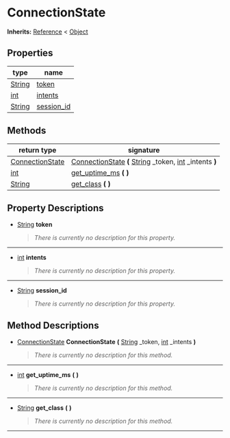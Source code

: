   
# ConnectionState
  
**Inherits:** [Reference](https://docs.godotengine.org/en/3.5/classes/class_reference.html) < [Object](https://docs.godotengine.org/en/3.5/classes/class_object.html)  
  
  
## Properties
  
| type                                                                    | name                                |
|-------------------------------------------------------------------------|-------------------------------------|
| [String](https://docs.godotengine.org/en/3.5/classes/class_string.html) | [token](#property-token)            |
| [int](https://docs.godotengine.org/en/3.5/classes/class_int.html)       | [intents](#property-intents)        |
| [String](https://docs.godotengine.org/en/3.5/classes/class_string.html) | [session\_id](#property-session-id) |  
  
## Methods
  
| return type                                                             | signature                                                                                                                                                                                                           |
|-------------------------------------------------------------------------|---------------------------------------------------------------------------------------------------------------------------------------------------------------------------------------------------------------------|
| [ConnectionState](./class_connectionstate.md)                           | [ConnectionState](#method-ConnectionState) **(** [String](https://docs.godotengine.org/en/3.5/classes/class_string.html) \_token, [int](https://docs.godotengine.org/en/3.5/classes/class_int.html) \_intents **)** |
| [int](https://docs.godotengine.org/en/3.5/classes/class_int.html)       | [get\_uptime\_ms](#method-get-uptime-ms) **(**  **)**                                                                                                                                                               |
| [String](https://docs.godotengine.org/en/3.5/classes/class_string.html) | [get\_class](#method-get-class) **(**  **)**                                                                                                                                                                        |  
  
## Property Descriptions
  
- <a name="property-token"></a>[String](https://docs.godotengine.org/en/3.5/classes/class_string.html) **token**  
  
	> *There is currently no description for this property.*  
________________

- <a name="property-intents"></a>[int](https://docs.godotengine.org/en/3.5/classes/class_int.html) **intents**  
  
	> *There is currently no description for this property.*  
________________

- <a name="property-session-id"></a>[String](https://docs.godotengine.org/en/3.5/classes/class_string.html) **session_id**  
  
	> *There is currently no description for this property.*
  
  
## Method Descriptions
  
- <a name="method-ConnectionState"></a>[ConnectionState](./class_connectionstate.md) **ConnectionState** **(** [String](https://docs.godotengine.org/en/3.5/classes/class_string.html) \_token, [int](https://docs.godotengine.org/en/3.5/classes/class_int.html) \_intents **)**  
  
	> *There is currently no description for this method.*  
________________

- <a name="method-get-uptime-ms"></a>[int](https://docs.godotengine.org/en/3.5/classes/class_int.html) **get\_uptime\_ms** **(**  **)**  
  
	> *There is currently no description for this method.*  
________________

- <a name="method-get-class"></a>[String](https://docs.godotengine.org/en/3.5/classes/class_string.html) **get\_class** **(**  **)**  
  
	> *There is currently no description for this method.*  
________________

  
